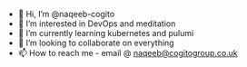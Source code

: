 - 👋 Hi, I’m @naqeeb-cogito
- 👀 I’m interested in DevOps and meditation
- 🌱 I’m currently learning kubernetes and pulumi
- 💞️ I’m looking to collaborate on everything
- 📫 How to reach me - email @ naqeeb@cogitogroup.co.uk

<!---
naqeeb-cognito/naqeeb-cognito is a ✨ special ✨ repository because its `README.md` (this file) appears on your GitHub profile.
You can click the Preview link to take a look at your changes.
--->
